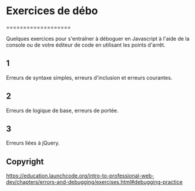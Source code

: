 # Exercices de débo
===================

Quelques exercices pour s'entraîner à déboguer en Javascript à l'aide de la 
console ou de votre éditeur de code en utilisant les points d'arrêt.

## 1
Erreurs de syntaxe simples, erreurs d'inclusion et erreurs courantes.
## 2
Erreurs de logique de base, erreurs de portée.
## 3
Erreurs liées à jQuery.

## Copyright
https://education.launchcode.org/intro-to-professional-web-dev/chapters/errors-and-debugging/exercises.html#debugging-practice
